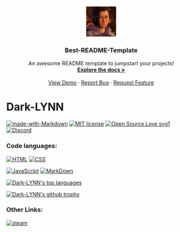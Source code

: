 <!--
*** Thanks for checking out the Dark-LYNN's README.
*** Here i will upload my things that actualy are about anything.
*** Thanks again!
-->

<!-- PROJECT SHIELDS -->
<!--
*** I'm using markdown "reference style" links for readability.
*** https://www.markdownguide.org/basic-syntax/#reference-style-links
-->
<!-- PROJECT LOGO -->
<br />
<p align="center">
  <a href="https://github.com/Dark-LYNN/Dark-LYNN/">
    <img src="Images/Image_1.png" alt="Logo" width="80" height="80">
  </a>

  <h3 align="center">Best-README-Template</h3>

  <p align="center">
    An awesome README template to jumpstart your projects!
    <br />
    <a href="https://github.com/othneildrew/Best-README-Template"><strong>Explore the docs »</strong></a>
    <br />
    <br />
    <a href="https://github.com/othneildrew/Best-README-Template">View Demo</a>
    ·
    <a href="https://github.com/othneildrew/Best-README-Template/issues">Report Bug</a>
    ·
    <a href="https://github.com/othneildrew/Best-README-Template/issues">Request Feature</a>
  </p>
</p>

# Dark-LYNN

[![made-with-Markdown](https://img.shields.io/badge/Made%20with-Markdown-1f425f.svg)](https://github.com/Dark-LYNN/Dark-LYNN/)
[![MIT license](https://img.shields.io/badge/License-MIT-informational.svg)](https://github.com/Dark-LYNN/Dark-LYNN/)
[![Open Source Love svg1](https://badges.frapsoft.com/os/v1/open-source.svg?v=103)](https://github.com/ellerbrock/open-source-badges/)
[![Discord](https://img.shields.io/discord/738381353921544282.svg?label=&logo=discord&logoColor=ffffff&color=7389D8&labelColor=6A7EC2)](https://discord.gg/SBj5WzeVBj)

### Code languages:
[![HTML](https://img.shields.io/badge/HTML-239120?style=for-the-badge&logo=html5&logoColor=white)](https://github.com/Dark-LYNN/Dark-LYNN/)
[![CSS](https://img.shields.io/badge/CSS-239120?&style=for-the-badge&logo=css3&logoColor=white)](https://github.com/Dark-LYNN/Dark-LYNN/)

[![JavaScript](https://img.shields.io/badge/JavaScript-323330?style=for-the-badge&logo=javascript&logoColor=F7DF1E)](https://github.com/Dark-LYNN/Dark-LYNN/)
[![MarkDown](https://img.shields.io/badge/Markdown-000000?style=for-the-badge&logo=markdown&logoColor=white)](https://github.com/Dark-LYNN/Dark-LYNN/)

<!--
- 🔭 I’m currently working on a [discord bot](https://discord.com/api/oauth2/authorize?client_id=738057910923296839&permissions=8&redirect_uri=https%3A%2F%2Fdiscord.gg%2Ffe3pwwW6Q5&response_type=code&scope=guilds.join%20bot)
- 🌱 I’m currently learning ...
- 👯 I’m looking to collaborate on ...
- 🤔 I’m looking for help with ...
- 💬 Ask me about ...
- 📫 How to reach me: ...
- 😄 Pronouns: ...
- ⚡ Fun fact: ...
-->

[![Dark-LYNN's top languages](https://github-readme-stats.vercel.app/api/top-langs/?username=Dark-LYNN&theme=blue-green)](https://github.com/Dark-LYNN/Dark-LYNN)

[![Dark-LYNN's github trophy](https://github-profile-trophy.vercel.app/?username=Dark-LYNN&row=1)](https://github.com/Dark-LYNN/Dark-LYNN/)

### Other Links:
[![steam](https://img.shields.io/badge/Steam-000000?style=for-the-badge&logo=steam&logoColor=white)](https://steamcommunity.com/id/dark-lynn/)
